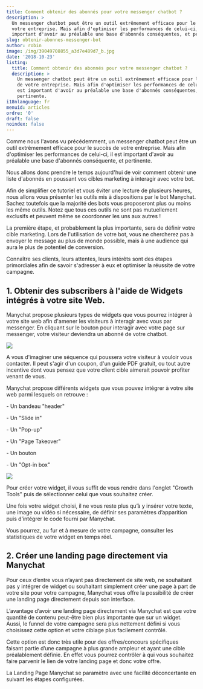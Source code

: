 ```yaml
---
title: Comment obtenir des abonnés pour votre messenger chatbot ?
description: >
  Un messenger chatbot peut être un outil extrêmement efficace pour le succès de
  votre entreprise. Mais afin d'optimiser les performances de celui-ci, il est
  important d'avoir au préalable une base d'abonnés conséquentes, et pertinente.
slug: obtenir-abonnes-messenger-bot
author: robin
image: /img/39049708855_a3d7e489d7_b.jpg
date: '2018-10-23'
listing:
  title: Comment obtenir des abonnés pour votre messenger chatbot ?
  description: >
    Un messenger chatbot peut être un outil extrêmement efficace pour le succès
    de votre entreprise. Mais afin d'optimiser les performances de celui-ci, il
    est important d'avoir au préalable une base d'abonnés conséquentes, et
    pertinente.
i18nlanguage: fr
menuid: articles
ordre: '0'
draft: false
noindex: false
---
```







Comme nous l'avons vu précédemment, un messenger chatbot peut être un outil extrêmement efficace pour le succès de votre entreprise. Mais afin d'optimiser les performances de celui-ci, il est important d'avoir au préalable une base d'abonnés conséquente, et pertinente.

Nous allons donc prendre le temps aujourd'hui de voir comment obtenir une liste d'abonnés en poussant vos cibles marketing à interagir avec votre bot.

Afin de simplifier ce tutoriel et vous éviter une lecture de plusieurs heures, nous allons vous présenter les outils mis à dispositions par le bot Manychat. Sachez toutefois que la majorité des bots vous proposeront plus ou moins les même outils. Notez que tous ces outils ne sont pas mutuellement exclusifs et peuvent même se coordonner les uns aux autres !

La première étape, et probablement la plus importante, sera de définir votre cible marketing. Lors de l'utilisation de votre bot, vous ne chercherez pas à envoyer le message au plus de monde possible, mais à une audience qui aura le plus de potentiel de conversion. 

Connaître ses clients, leurs attentes, leurs intérêts sont des étapes primordiales afin de savoir s'adresser à eux et optimiser la réussite de votre campagne.

## 1. Obtenir des subscribers à l'aide de Widgets intégrés à votre site Web.

Manychat propose plusieurs types de widgets que vous pourrez intégrer à votre site web afin d'amener les visiteurs à interagir avec vous par messenger. En cliquant sur le bouton pour interagir avec votre page sur messenger, votre visiteur deviendra un abonné de votre chatbot. 

![](/img/cta-messenger-bot.png)

A vous d'imaginer une séquence qui poussera votre visiteur à vouloir vous contacter. Il peut s'agir d'un coupon, d'un guide PDF gratuit, ou tout autre incentive dont vous pensez que votre client cible aimerait pouvoir profiter venant de vous.

Manychat propose différents widgets que vous pouvez intégrer à votre site web parmi lesquels on retrouve :

\- Un bandeau "header"

\- Un "Slide in"

\- Un "Pop-up"

\- Un "Page Takeover"

\- Un bouton

\- Un "Opt-in box"

![](/img/growth-tool-widgets.png)



Pour créer votre widget, il vous suffit de vous rendre dans l'onglet "Growth Tools" puis de sélectionner celui que vous souhaitez créer.

Une fois votre widget choisi, il ne vous reste plus qu’à y insérer votre texte, une image ou vidéo si nécessaire, de définir ses paramètres d’apparition puis d’intégrer le code fourni par Manychat.

Vous pourrez, au fur et à mesure de votre campagne, consulter les statistiques de votre widget en temps réel.

## 2. Créer une landing page directement via Manychat

Pour ceux d’entre vous n’ayant pas directement de site web, ne souhaitant pas y intégrer de widget ou souhaitant simplement créer une page à part de votre site pour votre campagne, Manychat vous offre la possibilité de créer une landing page directement depuis son interface. 

L’avantage d’avoir une landing page directement via Manychat est que votre quantité de contenu peut-être bien plus importante que sur un widget. Aussi, le funnel de votre campagne sera plus nettement défini si vous choisissez cette option et votre ciblage plus facilement contrôlé. 

Cette option est donc très utile pour des offres/concours spécifiques faisant partie d’une campagne à plus grande ampleur et ayant une cible préalablement définie. En effet vous pourrez contrôler à qui vous souhaitez faire parvenir le lien de votre landing page et donc votre offre.

La Landing Page Manychat se paramètre avec une facilité déconcertante en suivant les étapes configurées.

